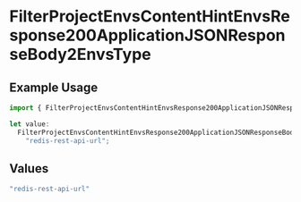 # FilterProjectEnvsContentHintEnvsResponse200ApplicationJSONResponseBody2EnvsType

## Example Usage

```typescript
import { FilterProjectEnvsContentHintEnvsResponse200ApplicationJSONResponseBody2EnvsType } from "@vercel/sdk/models/operations/filterprojectenvs.js";

let value:
  FilterProjectEnvsContentHintEnvsResponse200ApplicationJSONResponseBody2EnvsType =
    "redis-rest-api-url";
```

## Values

```typescript
"redis-rest-api-url"
```